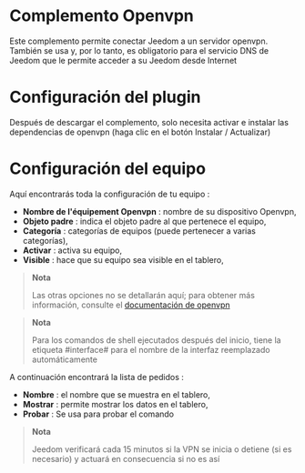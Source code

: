 # Complemento Openvpn

Este complemento permite conectar Jeedom a un servidor openvpn. También se usa y, por lo tanto, es obligatorio para el servicio DNS de Jeedom que le permite acceder a su Jeedom desde Internet

# Configuración del plugin

Después de descargar el complemento, solo necesita activar e instalar las dependencias de openvpn (haga clic en el botón Instalar / Actualizar)

# Configuración del equipo

Aquí encontrarás toda la configuración de tu equipo :

-   **Nombre de l'équipement Openvpn** : nombre de su dispositivo Openvpn,
-   **Objeto padre** : indica el objeto padre al que pertenece el equipo,
-   **Categoría** : categorías de equipos (puede pertenecer a varias categorías),
-   **Activar** : activa su equipo,
-   **Visible** : hace que su equipo sea visible en el tablero,

> **Nota**
>
> Las otras opciones no se detallarán aquí; para obtener más información, consulte el [documentación de openvpn](https://openvpn.net/index.php/open-source/documentation.html)

> **Nota**
>
> Para los comandos de shell ejecutados después del inicio, tiene la etiqueta #interface# para el nombre de la interfaz reemplazado automáticamente

A continuación encontrará la lista de pedidos :

-   **Nombre** : el nombre que se muestra en el tablero,
-   **Mostrar** : permite mostrar los datos en el tablero,
-   **Probar** : Se usa para probar el comando

> **Nota**
>
> Jeedom verificará cada 15 minutos si la VPN se inicia o detiene (si es necesario) y actuará en consecuencia si no es así
